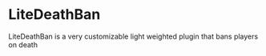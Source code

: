 # LiteDeathBan
 LiteDeathBan is a very customizable light weighted plugin that bans players on death
